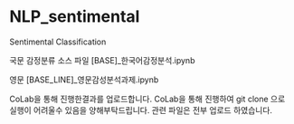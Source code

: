 # NLP_sentimental
Sentimental Classification

국문 감정분류 소스 파일
[BASE]_한국어감정분석.ipynb

영문 
[BASE_LINE]_영문감성분석과제.ipynb

CoLab을 통해 진행한결과를 업로드합니다. CoLab을 통해 진행하여 git clone 으로 실행이 어려울수 있음을 양해부탁드립니다. 
관련 파일은 전부 업로드 하였습니다. 

